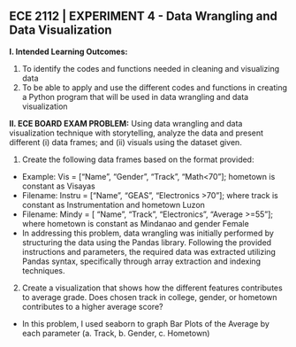## ECE 2112 | EXPERIMENT 4 - Data Wrangling and Data Visualization
**I. Intended Learning Outcomes:**
1. To identify the codes and functions needed in cleaning and visualizing data
2. To be able to apply and use the different codes and functions in creating a Python program that will
be used in data wrangling and data visualization

**II. ECE BOARD EXAM PROBLEM:** Using data wrangling and data visualization technique with
storytelling, analyze the data and present different (i) data frames; and (ii) visuals using the dataset given.
1. Create the following data frames based on the format provided:
- Example: Vis = [“Name”, “Gender”, “Track”, “Math<70”]; hometown is constant as Visayas
- Filename: Instru = [“Name”, “GEAS”, “Electronics >70”]; where track is constant as
Instrumentation and hometown Luzon
- Filename: Mindy = [ “Name”, “Track”, “Electronics”, “Average >=55”]; where hometown is
constant as Mindanao and gender Female
- In addressing this problem, data wrangling was initially performed by structuring the data using the Pandas library. Following the provided instructions and parameters, the required data was extracted utilizing Pandas syntax, specifically through array extraction and indexing techniques.

2. Create a visualization that shows how the different features contributes to average grade. Does
chosen track in college, gender, or hometown contributes to a higher average score?
- In this problem, I used seaborn to graph Bar Plots of the Average by each parameter (a. Track, b. Gender, c. Hometown)

